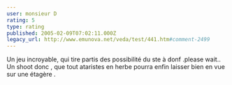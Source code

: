 ```yaml
---
user: monsieur D
rating: 5
type: rating
published: 2005-02-09T07:02:11.000Z
legacy_url: http://www.emunova.net/veda/test/441.htm#comment-2499
---
```

Un jeu incroyable, qui tire partis des possibilité du ste à donf .please wait..
Un shoot donc , que tout ataristes en herbe pourra enfin laisser bien en vue sur une étagère .